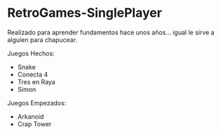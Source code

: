 RetroGames-SinglePlayer
=======================

Realizado para aprender fundamentos hace unos años... igual le sirve a alguien para chapucear.

Juegos Hechos:
- Snake
- Conecta 4
- Tres en Raya
- Simon

Juegos Empezados:
- Arkanoid
- Crap Tower
